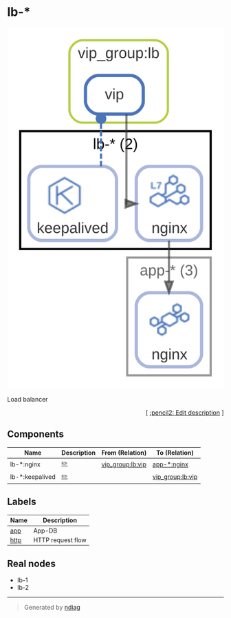 # lb-*

![diagram](node-lb-_.svg)

Load balancer


<p align="right">
  [ <a href="../input/ndiag.descriptions/_node-lb-_.md">:pencil2: Edit description</a> ]
<p>

## Components

| Name | Description | From (Relation) | To (Relation) |
| --- | --- | --- | --- |
| lb-*:nginx |  <a href="../input/ndiag.descriptions/_component-lb-__nginx.md">:pencil2:</a> | [vip_group:lb:vip](layer-vip_group.md#vip_grouplb) | [app-*:nginx](node-app-_.md) |
| lb-*:keepalived |  <a href="../input/ndiag.descriptions/_component-lb-__keepalived.md">:pencil2:</a> |  | [vip_group:lb:vip](layer-vip_group.md#vip_grouplb) |

## Labels

| Name | Description |
| --- | --- |
| [app](label-app.md) | App-DB |
| [http](label-http.md) | HTTP request flow |
## Real nodes

- lb-1
- lb-2

---

> Generated by [ndiag](https://github.com/k1LoW/ndiag)
